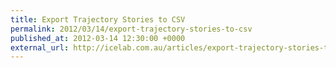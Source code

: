 ```yaml
---
title: Export Trajectory Stories to CSV
permalink: 2012/03/14/export-trajectory-stories-to-csv
published_at: 2012-03-14 12:30:00 +0000
external_url: http://icelab.com.au/articles/export-trajectory-stories-to-csv/
---
```

